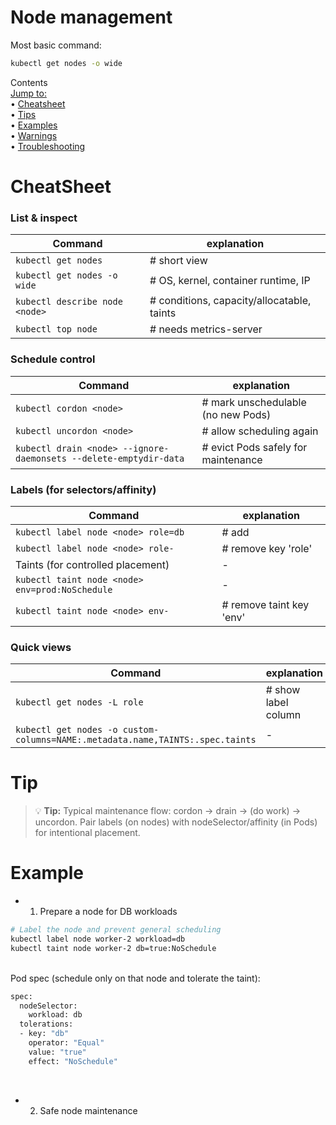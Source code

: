# Node management

Most basic command:
```bash
kubectl get nodes -o wide
```

Contents <br>
[Jump to:](#) <br> 
• [Cheatsheet](#cheatsheet) <br>
• [Tips](#) <br>
• [Examples](#minimal-pod-yaml) <br>
• [Warnings](#Warnings) <br>
• [Troubleshooting](#troubleshooting) <br>

# CheatSheet

### List & inspect 
| Command | explanation |
|---------|-------------|
|`kubectl get nodes`                            |# short view |
|`kubectl get nodes -o wide`                    |# OS, kernel, container runtime, IP |
|`kubectl describe node <node>`                 |# conditions, capacity/allocatable, taints |
|`kubectl top node`                             |# needs metrics-server |

### Schedule control 
| Command | explanation |
|---------|-------------|
| `kubectl cordon <node>`                       |# mark unschedulable (no new Pods) |
| `kubectl uncordon <node> `                    |# allow scheduling again |
| `kubectl drain <node> --ignore-daemonsets --delete-emptydir-data` | # evict Pods safely for maintenance |

### Labels (for selectors/affinity) 

| Command | explanation |
|---------|-------------|
| `kubectl label node <node> role=db`           | # add|
| `kubectl label node <node> role- `            | # remove key 'role' |
| Taints (for controlled placement) | - |
| `kubectl taint node <node> env=prod:NoSchedule` | - |
| `kubectl taint node <node> env-`               | # remove taint key 'env'|

### Quick views 
| Command | explanation |
|---------|-------------|
| `kubectl get nodes -L role`                   | # show label column |
| `kubectl get nodes -o custom-columns=NAME:.metadata.name,TAINTS:.spec.taints` | - |

# Tip
> 💡 **Tip:** 
Typical maintenance flow: cordon → drain → (do work) → uncordon.
Pair labels (on nodes) with nodeSelector/affinity (in Pods) for intentional placement.

# Example

- 1) Prepare a node for DB workloads
 
 ```bash
# Label the node and prevent general scheduling
kubectl label node worker-2 workload=db
kubectl taint node worker-2 db=true:NoSchedule
```
<br>
Pod spec (schedule only on that node and tolerate the taint):

<br>

```bash
spec:
  nodeSelector:
    workload: db
  tolerations:
  - key: "db"
    operator: "Equal"
    value: "true"
    effect: "NoSchedule"
```

<br>

- 2) Safe node maintenance
